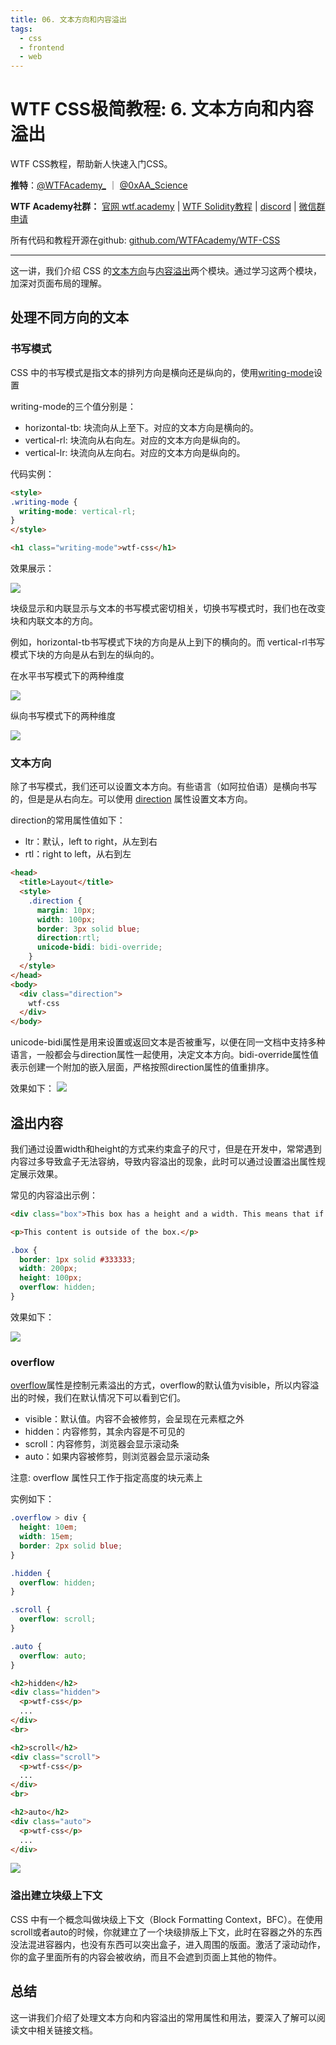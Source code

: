 ```yaml
---
title: 06. 文本方向和内容溢出
tags:
  - css
  - frontend
  - web
---
```


# WTF CSS极简教程: 6. 文本方向和内容溢出

WTF CSS教程，帮助新人快速入门CSS。

**推特**：[@WTFAcademy_](https://twitter.com/WTFAcademy_)  ｜ [@0xAA_Science](https://twitter.com/0xAA_Science) 

**WTF Academy社群：** [官网 wtf.academy](https://wtf.academy) | [WTF Solidity教程](https://github.com/AmazingAng/WTFSolidity) | [discord](https://discord.gg/5akcruXrsk) | [微信群申请](https://docs.google.com/forms/d/e/1FAIpQLSe4KGT8Sh6sJ7hedQRuIYirOoZK_85miz3dw7vA1-YjodgJ-A/viewform?usp=sf_link)

所有代码和教程开源在github: [github.com/WTFAcademy/WTF-CSS](https://github.com/WTFAcademy/WTF-CSS)

---

这一讲，我们介绍 CSS 的[文本方向](https://developer.mozilla.org/zh-CN/docs/Learn/CSS/Building_blocks/Handling_different_text_directions)与[内容溢出](https://developer.mozilla.org/zh-CN/docs/Learn/CSS/Building_blocks/Overflowing_content)两个模块。通过学习这两个模块，加深对页面布局的理解。

## 处理不同方向的文本
### 书写模式
CSS 中的书写模式是指文本的排列方向是横向还是纵向的，使用[writing-mode](https://developer.mozilla.org/zh-CN/docs/Web/CSS/writing-mode)设置

writing-mode的三个值分别是：
+ horizontal-tb: 块流向从上至下。对应的文本方向是横向的。
+ vertical-rl: 块流向从右向左。对应的文本方向是纵向的。
+ vertical-lr: 块流向从左向右。对应的文本方向是纵向的。

代码实例：
``` html
<style>
.writing-mode {
  writing-mode: vertical-rl;
}
</style>

<h1 class="writing-mode">wtf-css</h1>
```

效果展示：

![](./img/6-1.png)

块级显示和内联显示与文本的书写模式密切相关，切换书写模式时，我们也在改变块和内联文本的方向。

例如，horizontal-tb书写模式下块的方向是从上到下的横向的。而 vertical-rl书写模式下块的方向是从右到左的纵向的。

在水平书写模式下的两种维度

![](./img/6-2.png)

纵向书写模式下的两种维度

![](./img/6-3.png)

### 文本方向
除了书写模式，我们还可以设置文本方向。有些语言（如阿拉伯语）是横向书写的，但是是从右向左。可以使用 [direction](https://developer.mozilla.org/zh-CN/docs/Web/CSS/direction) 属性设置文本方向。

direction的常用属性值如下：
+ ltr：默认，left to right，从左到右
+ rtl：right to left，从右到左

``` html
<head>
  <title>Layout</title>
  <style>
    .direction {
      margin: 10px;
      width: 100px;
      border: 3px solid blue;
      direction:rtl;
      unicode-bidi: bidi-override; 
    }
  </style>
</head>
<body>
  <div class="direction">
    wtf-css
  </div>
</body>
```

unicode-bidi属性是用来设置或返回文本是否被重写，以便在同一文档中支持多种语言，一般都会与direction属性一起使用，决定文本方向。bidi-override属性值表示创建一个附加的嵌入层面，严格按照direction属性的值重排序。

效果如下：
![](./img/6-4.png)


## 溢出内容
我们通过设置width和height的方式来约束盒子的尺寸，但是在开发中，常常遇到内容过多导致盒子无法容纳，导致内容溢出的现象，此时可以通过设置溢出属性规定展示效果。

常见的内容溢出示例：

``` html
<div class="box">This box has a height and a width. This means that if there is too much content to be displayed within the assigned height, there will be an overflow situation. If overflow is set to hidden then any overflow will not be visible.</div>

<p>This content is outside of the box.</p>
```

``` css
.box {
  border: 1px solid #333333;
  width: 200px;
  height: 100px;
  overflow: hidden;
}
```
效果如下：

![](./img/6-5.png)


### overflow
[overflow](https://developer.mozilla.org/zh-CN/docs/Web/CSS/overflow)属性是控制元素溢出的方式，overflow的默认值为visible，所以内容溢出的时候，我们在默认情况下可以看到它们。
+ visible：默认值。内容不会被修剪，会呈现在元素框之外
+ hidden：内容修剪，其余内容是不可见的
+ scroll：内容修剪，浏览器会显示滚动条
+ auto：如果内容被修剪，则浏览器会显示滚动条

注意: overflow 属性只工作于指定高度的块元素上

实例如下：
``` css
.overflow > div {
  height: 10em;
  width: 15em;
  border: 2px solid blue;
}

.hidden {
  overflow: hidden;
}

.scroll {
  overflow: scroll;
}

.auto {
  overflow: auto;
}
```

``` html
<h2>hidden</h2>
<div class="hidden">
  <p>wtf-css</p>
  ...
</div>
<br>

<h2>scroll</h2>
<div class="scroll">
  <p>wtf-css</p>
  ...
</div>
<br>

<h2>auto</h2>
<div class="auto">
  <p>wtf-css</p>
  ...
</div>
```

![](./img/6-6.png)

### 溢出建立块级上下文
CSS 中有一个概念叫做块级上下文（Block Formatting Context，BFC）。在使用scroll或者auto的时候，你就建立了一个块级排版上下文，此时在容器之外的东西没法混进容器内，也没有东西可以突出盒子，进入周围的版面。激活了滚动动作，你的盒子里面所有的内容会被收纳，而且不会遮到页面上其他的物件。


## 总结
这一讲我们介绍了处理文本方向和内容溢出的常用属性和用法，要深入了解可以阅读文中相关链接文档。
